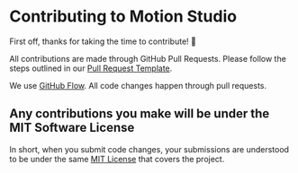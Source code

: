 # Contributing to Motion Studio

First off, thanks for taking the time to contribute! 🎉

All contributions are made through GitHub Pull Requests. Please follow the steps outlined in our [Pull Request Template](.github/PULL_REQUEST_TEMPLATE.md).

We use [GitHub Flow](https://guides.github.com/introduction/flow/index.html). All code changes happen through pull requests.

## Any contributions you make will be under the MIT Software License

In short, when you submit code changes, your submissions are understood to be under the same [MIT License](LICENSE) that covers the project.
